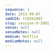 ```yaml
---
sequence: 1
date: 2013-09-07
imdbId: tt0261983
slug: session-9-2001
venue: null
venueNotes: null
medium: Netflix
mediumNotes: null
---
```


